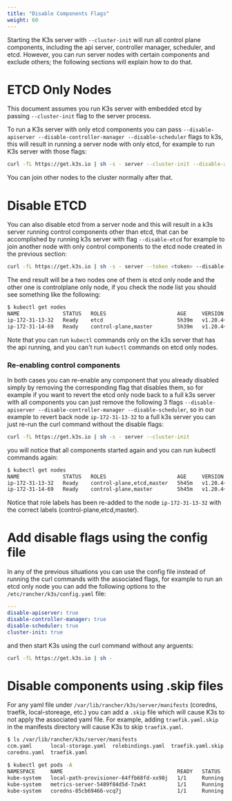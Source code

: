 ```yaml
---
title: "Disable Components Flags"
weight: 60
---
```


Starting the K3s server with `--cluster-init` will run all control plane components, including the api server, controller manager, scheduler, and etcd. However, you can run server nodes with certain components and exclude others; the following sections will explain how to do that.

# ETCD Only Nodes

This document assumes you run K3s server with embedded etcd by passing `--cluster-init` flag to the server process.

To run a K3s server with only etcd components you can pass `--disable-apiserver --disable-controller-manager --disable-scheduler` flags to k3s, this will result in running a server node with only etcd, for example to run K3s server with those flags:

```bash
curl -fL https://get.k3s.io | sh -s - server --cluster-init --disable-apiserver --disable-controller-manager --disable-scheduler
```

You can join other nodes to the cluster normally after that.

# Disable ETCD

You can also disable etcd from a server node and this will result in a k3s server running control components other than etcd, that can be accomplished by running k3s server with flag `--disable-etcd` for example to join another node with only control components to the etcd node created in the previous section:

```bash
curl -fL https://get.k3s.io | sh -s - server --token <token> --disable-etcd --server https://<etcd-only-node>:6443 
```

The end result will be a two nodes one of them is etcd only node and the other one is controlplane only node, if you check the node list you should see something like the following:

```bash
$ kubectl get nodes
NAME              STATUS   ROLES                       AGE     VERSION
ip-172-31-13-32   Ready    etcd                        5h39m   v1.20.4+k3s1
ip-172-31-14-69   Ready    control-plane,master        5h39m   v1.20.4+k3s1
```

Note that you can run `kubectl` commands only on the k3s server that has the api running, and you can't run `kubectl` commands on etcd only nodes.


### Re-enabling control components

In both cases you can re-enable any component that you already disabled simply by removing the corresponding flag that disables them, so for example if you want to revert the etcd only node back to a full k3s server with all components you can just remove the following 3 flags `--disable-apiserver --disable-controller-manager --disable-scheduler`, so in our example to revert back node `ip-172-31-13-32` to a full k3s server you can just re-run the curl command without the disable flags:
```bash
curl -fL https://get.k3s.io | sh -s - server --cluster-init
``` 

you will notice that all components started again and you can run kubectl commands again:

```bash
$ kubectl get nodes
NAME              STATUS   ROLES                       AGE     VERSION
ip-172-31-13-32   Ready    control-plane,etcd,master   5h45m   v1.20.4+k3s1
ip-172-31-14-69   Ready    control-plane,master        5h45m   v1.20.4+k3s1
```

Notice that role labels has been re-added to the node `ip-172-31-13-32` with the correct labels (control-plane,etcd,master).

# Add disable flags using the config file

In any of the previous situations you can use the config file instead of running the curl commands with the associated flags, for example to run an etcd only node you can add the following options to the `/etc/rancher/k3s/config.yaml` file:

```yaml
---
disable-apiserver: true
disable-controller-manager: true
disable-scheduler: true
cluster-init: true
```
and then start K3s using the curl command without any arguents:

```bash
curl -fL https://get.k3s.io | sh -
```
# Disable components using .skip files

For any yaml file under `/var/lib/rancher/k3s/server/manifests` (coredns, traefik, local-storeage, etc.) you can add a `.skip` file which will cause K3s to not apply the associated yaml file.
For example, adding `traefik.yaml.skip` in the manifests directory will cause K3s to skip `traefik.yaml`.
```bash
$ ls /var/lib/rancher/k3s/server/manifests
ccm.yaml      local-storage.yaml  rolebindings.yaml  traefik.yaml.skip
coredns.yaml  traefik.yaml

$ kubectl get pods -A
NAMESPACE     NAME                                     READY   STATUS    RESTARTS   AGE
kube-system   local-path-provisioner-64ffb68fd-xx98j   1/1     Running   0          74s
kube-system   metrics-server-5489f84d5d-7zwkt          1/1     Running   0          74s
kube-system   coredns-85cb69466-vcq7j                  1/1     Running   0          74s
```
